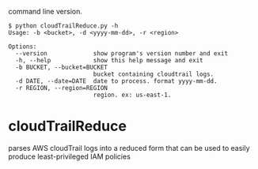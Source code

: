 command line version.

```
$ python cloudTrailReduce.py -h
Usage: -b <bucket>, -d <yyyy-mm-dd>, -r <region>

Options:
  --version             show program's version number and exit
  -h, --help            show this help message and exit
  -b BUCKET, --bucket=BUCKET
                        bucket containing cloudtrail logs.
  -d DATE, --date=DATE  date to process. format yyyy-mm-dd.
  -r REGION, --region=REGION
                        region. ex: us-east-1.
```

# cloudTrailReduce
parses AWS cloudTrail logs into a reduced form that can be used to easily produce least-privileged IAM policies
